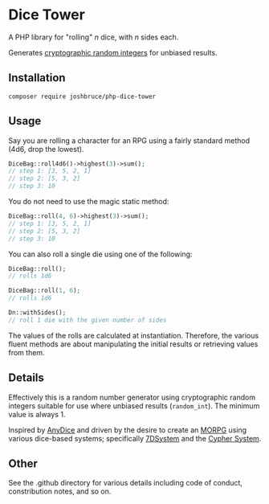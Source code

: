 # Dice Tower

A PHP library for "rolling" *n* dice, with *n* sides each.

Generates [cryptographic random integers](https://www.php.net/manual/en/function.random-int.php) for unbiased results.

## Installation

```
composer require joshbruce/php-dice-tower
```

## Usage

Say you are rolling a character for an RPG using a fairly standard method (4d6, drop the lowest).

```php
DiceBag::roll4d6()->highest(3)->sum();
// step 1: [3, 5, 2, 1]
// step 2: [5, 3, 2]
// step 3: 10
```

You do not need to use the magic static method:

```php
DiceBag::roll(4, 6)->highest(3)->sum();
// step 1: [3, 5, 2, 1]
// step 2: [5, 3, 2]
// step 3: 10
```

You can also roll a single die using one of the following:

```php
DiceBag::roll();
// rolls 1d6

DiceBag::roll(1, 6);
// rolls 1d6

Dn::withSides();
// roll 1 die with the given number of sides
```

The values of the rolls are calculated at instantiation. Therefore, the various fluent methods are about manipulating the initial results or retrieving values from them.

## Details

Effectively this is a random number generator using cryptographic random integers suitable for use where unbiased results (`random_int`). The minimum value is always 1.

Inspired by [AnyDice](https://anydice.com) and driven by the desire to create an [MORPG](https://en.wikipedia.org/wiki/Massively_multiplayer_online_role-playing_game) using various dice-based systems; specifically [7DSystem](http://www.7dsystem.com) and the [Cypher System](http://cypher-system.com).

## Other

See the .github directory for various details including code of conduct, constribution notes, and so on.
